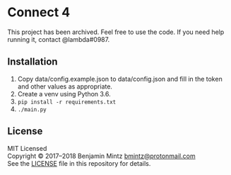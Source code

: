 # Connect 4

This project has been archived. Feel free to use the code.
If you need help running it, contact @lambda#0987.

## Installation

1. Copy data/config.example.json to data/config.json and fill in the token and other values
as appropriate.
2. Create a venv using Python 3.6.
3. `pip install -r requirements.txt`
4. `./main.py`

## License

MIT Licensed<br>
Copyright © 2017–2018 Benjamin Mintz <bmintz@protonmail.com><br>
See the [LICENSE](LICENSE) file in this repository for details.
